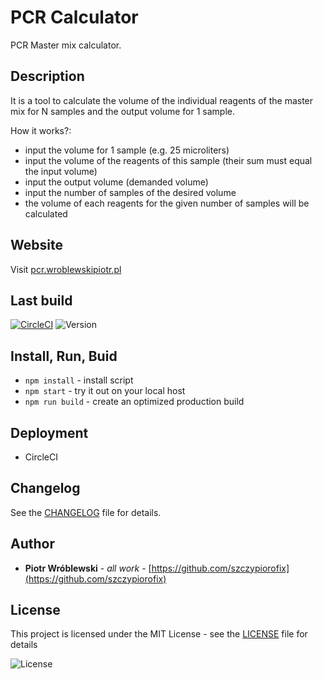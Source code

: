 # PCR Calculator
PCR Master mix calculator.


## Description
It is a tool to calculate the volume of the individual reagents of the master mix for N samples and the output volume for 1 sample.

How it works?:
- input the volume for 1 sample (e.g. 25 microliters)
- input the volume of the reagents of this sample (their sum must equal the input volume)
- input the output volume (demanded volume)
- input the number of samples of the desired volume
- the volume of each reagents for the given number of samples will be calculated


## Website
Visit [pcr.wroblewskipiotr.pl](https://pcr.wroblewskipiotr.pl)


## Last build
[![CircleCI](https://circleci.com/gh/szczypiorofix/pcrcalc/tree/master.svg?style=svg)](https://circleci.com/gh/szczypiorofix/pcrcalc/tree/master)
![Version](https://img.shields.io/badge/version-0.6.01-blue.svg "Version icon")


## Install, Run, Buid
- ```npm install```    - install script
- ```npm start```      - try it out on your local host
- ```npm run build```  - create an optimized production build


## Deployment
- CircleCI


## Changelog
See the [CHANGELOG](CHANGELOG.MD) file for details.


## Author
* **Piotr Wróblewski** - *all work* - [https://github.com/szczypiorofix](https://github.com/szczypiorofix)


## License
This project is licensed under the MIT License - see the [LICENSE](LICENSE) file for details

![License](https://img.shields.io/badge/license-MIT-green.svg "License icon")
